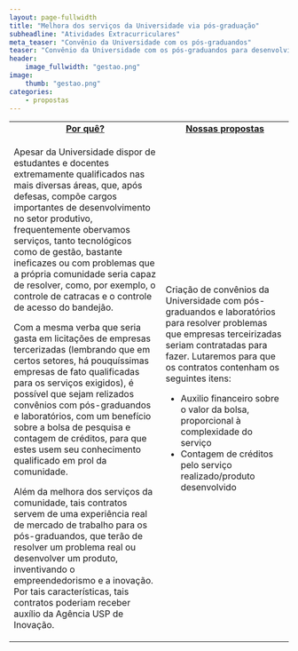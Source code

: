 ```yaml
---
layout: page-fullwidth
title: "Melhora dos serviços da Universidade via pós-graduação"
subheadline: "Atividades Extracurriculares"
meta_teaser: "Convênio da Universidade com os pós-graduandos"
teaser: "Convênio da Universidade com os pós-graduandos para desenvolvimento de serviços e produtos de inovação para a comunidade universitária"
header:
    image_fullwidth: "gestao.png"
image:
    thumb: "gestao.png"
categories:
    - propostas
---
```

<table style="width: 100%">
    <tr>
        <td><b><u><center>Por quê?</center></u></b></td><td><b><u><center>Nossas propostas</center></u></b></td>
    </tr><tr>
        <td><p>Apesar da Universidade dispor de estudantes e docentes extremamente qualificados nas mais diversas áreas, que, após defesas, compõe cargos importantes de desenvolvimento no setor produtivo, frequentemente obervamos serviços, tanto tecnológicos como de gestão, bastante ineficazes ou com problemas que a própria comunidade seria capaz de resolver, como, por exemplo, o controle de catracas e o controle de acesso do bandejão.</p>
            <p>Com a mesma verba que seria gasta em licitações de empresas tercerizadas (lembrando que em certos setores, há pouquíssimas empresas de fato qualificadas para os serviços exigidos), é possível que sejam relizados convênios com pós-graduandos e laboratórios, com um benefício sobre a bolsa de pesquisa e contagem de créditos, para que estes usem seu conhecimento qualificado em prol da comunidade.</p>
            <p>Além da melhora dos serviços da comunidade, tais contratos servem de uma experiência real de mercado de trabalho para os pós-graduandos, que terão de resolver um problema real ou desenvolver um produto, inventivando o empreendedorismo e a inovação. Por tais características, tais contratos poderiam receber auxílio da Agência USP de Inovação.
        </td><td>
            <p>Criação de convênios da Universidade com pós-graduandos e laboratórios para resolver problemas que empresas terceirizadas seriam contratadas para fazer. Lutaremos para que os contratos contenham os seguintes itens:<ul>
                <li>Auxilio financeiro sobre o valor da bolsa, proporcional à complexidade do serviço</li>
                <li>Contagem de créditos pelo serviço realizado/produto desenvolvido</li>
            </ul></p>
        </td>
    </tr>
</table>
